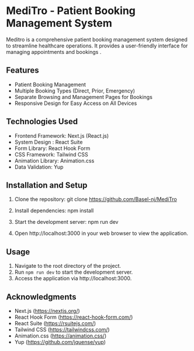 # MediTro - Patient Booking Management System

Meditro is a comprehensive patient booking management system designed to streamline healthcare operations. It provides a user-friendly interface for managing appointments and bookings .

## Features

-  Patient Booking Management
-  Multiple Booking Types (Direct, Prior, Emergency)
-  Separate Browsing and Management Pages for Bookings
-  Responsive Design for Easy Access on All Devices

## Technologies Used

-  Frontend Framework: Next.js (React.js)
-  System Design : React Suite
-  Form Library: React Hook Form
-  CSS Framework: Tailwind CSS
-  Animation Library: Animation.css
-  Data Validation: Yup

## Installation and Setup

1. Clone the repository:
   git clone https://github.com/Basel-nj/MediTro

2. Install dependencies:
   npm install

3. Start the development server:
   npm run dev

4. Open http://localhost:3000 in your web browser to view the application.

## Usage

1. Navigate to the root directory of the project.
2. Run `npm run dev` to start the development server.
3. Access the application via http://localhost:3000.

## Acknowledgments

-  Next.js (https://nextjs.org/)
-  React Hook Form (https://react-hook-form.com/)
-  React Suite (https://rsuitejs.com/)
-  Tailwind CSS (https://tailwindcss.com/)
-  Animation.css (https://animation.css/)
-  Yup (https://github.com/jquense/yup)
